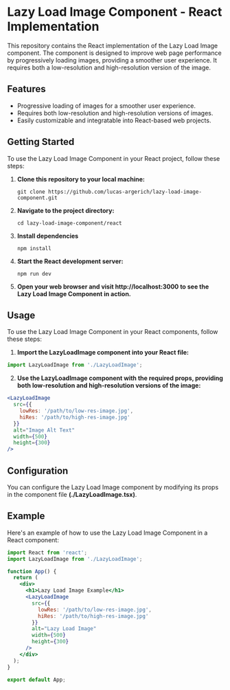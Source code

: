 # Lazy Load Image Component - React Implementation

This repository contains the React implementation of the Lazy Load Image component. The component is designed to improve web page performance by progressively loading images, providing a smoother user experience. It requires both a low-resolution and high-resolution version of the image.

## Features

- Progressive loading of images for a smoother user experience.
- Requires both low-resolution and high-resolution versions of images.
- Easily customizable and integratable into React-based web projects.

## Getting Started

To use the Lazy Load Image Component in your React project, follow these steps:

1. **Clone this repository to your local machine:**
   ```
   git clone https://github.com/lucas-argerich/lazy-load-image-component.git
   ```
   
2. **Navigate to the project directory:**
   ```
   cd lazy-load-image-component/react
   ```

3. **Install dependencies**
   ```
   npm install
   ```

4. **Start the React development server:**
    ```
    npm run dev
    ```

5. **Open your web browser and visit http://localhost:3000 to see the Lazy Load Image Component in action.**

## Usage
To use the Lazy Load Image Component in your React components, follow these steps:

1. **Import the LazyLoadImage component into your React file:**

```jsx
import LazyLoadImage from './LazyLoadImage';
```

2. **Use the LazyLoadImage component with the required props, providing both low-resolution and high-resolution versions of the image:**

```jsx
<LazyLoadImage
  src={{
    lowRes: '/path/to/low-res-image.jpg',
    hiRes: '/path/to/high-res-image.jpg'
  }}
  alt="Image Alt Text"
  width={500}
  height={300}
/>
```

## Configuration
You can configure the Lazy Load Image component by modifying its props in the component file **(./LazyLoadImage.tsx)**.

## Example
Here's an example of how to use the Lazy Load Image Component in a React component:

```jsx
import React from 'react';
import LazyLoadImage from './LazyLoadImage';

function App() {
  return (
    <div>
      <h1>Lazy Load Image Example</h1>
      <LazyLoadImage
        src={{
          lowRes: '/path/to/low-res-image.jpg',
          hiRes: '/path/to/high-res-image.jpg'
        }}
        alt="Lazy Load Image"
        width={500}
        height={300}
      />
    </div>
  );
}

export default App;
```